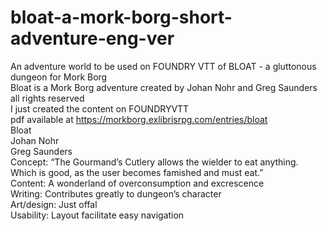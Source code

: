 # bloat-a-mork-borg-short-adventure-eng-ver
 An adventure world to be used on FOUNDRY VTT of BLOAT - a gluttonous dungeon for Mork Borg
 <br>
 Bloat is a Mork Borg adventure created by Johan Nohr and Greg Saunders
 <br>
 all rights reserved
 <br>
 I just created the content on FOUNDRYVTT
<br>
pdf available at https://morkborg.exlibrisrpg.com/entries/bloat
<br>
Bloat <br>
Johan Nohr <br>
Greg Saunders <br>
Concept: “The Gourmand’s Cutlery allows the wielder to eat anything. Which is good, as the user becomes famished and must eat.” <br>
Content: A wonderland of overconsumption and excrescence <br>
Writing: Contributes greatly to dungeon’s character <br>
Art/design: Just offal <br>
Usability: Layout facilitate easy navigation

